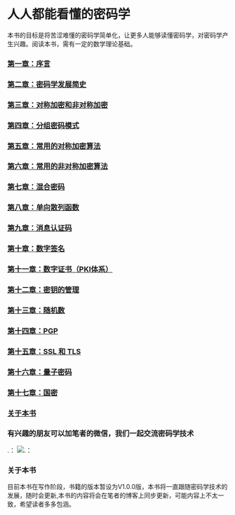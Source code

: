 # 人人都能看懂的密码学

本书的目标是将苦涩难懂的密码学简单化，让更多人能够读懂密码学，对密码学产生兴趣。阅读本书，需有一定的数学理论基础。

### [第一章：序言](https://github.com/guoshijiang/Cryptography_anyone_can_understand/blob/master/preface/README.md)

### [第二章：密码学发展简史](https://github.com/guoshijiang/Cryptography_anyone_can_understand/blob/master/history/README.md)

### [第三章：对称加密和非对称加密](https://github.com/guoshijiang/Cryptography_anyone_can_understand/blob/master/encryptType/README.md)

### [第四章：分组密码模式](https://github.com/guoshijiang/Cryptography_anyone_can_understand/blob/master/blockCipher/README.md)

### [第五章：常用的对称加密算法](https://github.com/guoshijiang/Cryptography_anyone_can_understand/blob/master/symmetricEncryptionAlgorithm/README.md)

### [第六章：常用的非对称加密算法](https://github.com/guoshijiang/Cryptography_anyone_can_understand/blob/master/preface/README.md)

### [第七章：混合密码](https://github.com/guoshijiang/Cryptography_anyone_can_understand/blob/master/preface/README.md)

### [第八章：单向散列函数](https://github.com/guoshijiang/Cryptography_anyone_can_understand/blob/master/preface/README.md)

### [第九章：消息认证码](https://github.com/guoshijiang/Cryptography_anyone_can_understand/blob/master/preface/README.md)

### [第十章：数字签名](https://github.com/guoshijiang/Cryptography_anyone_can_understand/blob/master/preface/README.md)

### [第十一章：数字证书（PKI体系）](https://github.com/guoshijiang/Cryptography_anyone_can_understand/blob/master/preface/README.md)

### [第十二章：密钥的管理](https://github.com/guoshijiang/Cryptography_anyone_can_understand/blob/master/preface/README.md)

### [第十三章：随机数](https://github.com/guoshijiang/Cryptography_anyone_can_understand/blob/master/preface/README.md)

### [第十四章：PGP](https://github.com/guoshijiang/Cryptography_anyone_can_understand/blob/master/preface/README.md)

### [第十五章：SSL 和 TLS](https://github.com/guoshijiang/Cryptography_anyone_can_understand/blob/master/preface/README.md)

### [第十六章：量子密码](https://github.com/guoshijiang/Cryptography_anyone_can_understand/blob/master/preface/README.md)

### [第十七章：国密](https://github.com/guoshijiang/Cryptography_anyone_can_understand/blob/master/preface/README.md)

### [关于本书](https://github.com/guoshijiang/Cryptography_anyone_can_understand/blob/master/preface/README.md)


### 有兴趣的朋友可以加笔者的微信，我们一起交流密码学技术

.： 
    ![.： 
](https://github.com/guoshijiang/Cryptography_anyone_can_understand/blob/master/img/weichat.png)


### 关于本书

目前本书在写作阶段，书籍的版本暂设为V1.0.0版，本书将一直跟随密码学技术的发展，随时会更新,本书的内容将会在笔者的博客上同步更新，可能内容上不太一致，希望读者多多包涵。

